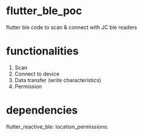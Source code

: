 # flutter_ble_poc
flutter ble code to scan &amp; connect with JC ble readers

# functionalities
1. Scan
2. Connect to device
3. Data transfer (write characteristics)
4. Permission

# dependencies
  flutter_reactive_ble:
  location_permissions:

  

